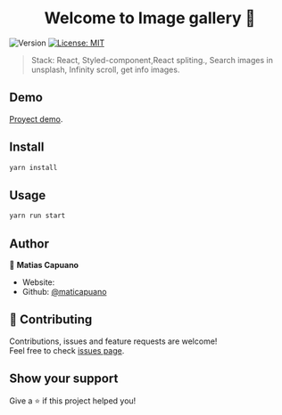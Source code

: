 <h1 align="center">Welcome to Image gallery  👋</h1>
<p>
  <img alt="Version" src="https://img.shields.io/badge/version-1.0.0-blue.svg?cacheSeconds=2592000" />
  <a href="#" target="_blank">
    <img alt="License: MIT" src="https://img.shields.io/badge/License-MIT-yellow.svg" />
  </a>
</p>

> Stack: React, Styled-component,React spliting., Search images in unsplash, Infinity scroll, get info images.

## Demo

[Proyect demo](https://peaceful-leakey-5c832f.netlify.app/).

## Install

```sh
yarn install
```

## Usage

```sh
yarn run start
```

## Author

👤 **Matias Capuano**

- Website:
- Github: [@maticapuano](https://github.com/maticapuano)

## 🤝 Contributing

Contributions, issues and feature requests are welcome!<br />Feel free to check [issues page](https://github.com/maticapuano/image_gallery/issues).

## Show your support

Give a ⭐️ if this project helped you!

